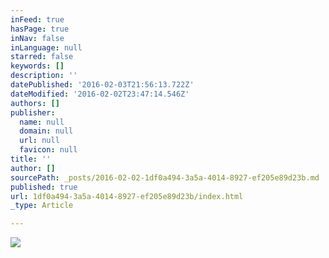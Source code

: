 ```yaml
---
inFeed: true
hasPage: true
inNav: false
inLanguage: null
starred: false
keywords: []
description: ''
datePublished: '2016-02-03T21:56:13.722Z'
dateModified: '2016-02-02T23:47:14.546Z'
authors: []
publisher:
  name: null
  domain: null
  url: null
  favicon: null
title: ''
author: []
sourcePath: _posts/2016-02-02-1df0a494-3a5a-4014-8927-ef205e89d23b.md
published: true
url: 1df0a494-3a5a-4014-8927-ef205e89d23b/index.html
_type: Article

---
```

![](https://the-grid-user-content.s3-us-west-2.amazonaws.com/726509e4-3fbc-41d7-b44e-11e13dd493bd.jpg)